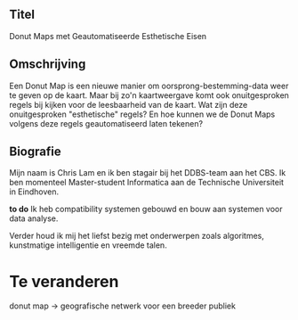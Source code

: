 ## Titel
Donut Maps met Geautomatiseerde Esthetische Eisen

## Omschrijving
Een Donut Map is een nieuwe manier om oorsprong-bestemming-data weer te geven op de kaart. Maar bij zo'n kaartweergave komt ook onuitgesproken regels bij kijken voor de leesbaarheid van de kaart. Wat zijn deze onuitgesproken "esthetische" regels? En hoe kunnen we de Donut Maps volgens deze regels geautomatiseerd laten tekenen?

## Biografie
Mijn naam is Chris Lam en ik ben stagair bij het DDBS-team aan het CBS. Ik ben momenteel Master-student Informatica aan de Technische Universiteit in Eindhoven. 

**to do** Ik heb compatibility systemen gebouwd en bouw aan systemen voor data analyse. 

Verder houd ik mij het liefst bezig met onderwerpen zoals algoritmes, kunstmatige intelligentie en vreemde talen. 

# Te veranderen
donut map -> geografische netwerk voor een breeder publiek
